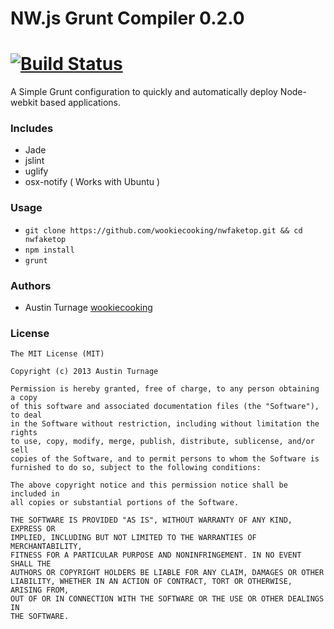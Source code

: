 # NW.js Grunt Compiler 0.2.0

# [![Build Status][travis-image]][travis-url]

A Simple Grunt configuration to quickly and automatically deploy Node-webkit based applications.

### Includes
* Jade
* jslint
* uglify
* osx-notify ( Works with Ubuntu )


### Usage
* ```git clone https://github.com/wookiecooking/nwfaketop.git && cd nwfaketop```
* ```npm install```
* ```grunt```

### Authors
* Austin Turnage [wookiecooking](https://github.com/wookiecooking)

### License

```
The MIT License (MIT)

Copyright (c) 2013 Austin Turnage

Permission is hereby granted, free of charge, to any person obtaining a copy
of this software and associated documentation files (the "Software"), to deal
in the Software without restriction, including without limitation the rights
to use, copy, modify, merge, publish, distribute, sublicense, and/or sell
copies of the Software, and to permit persons to whom the Software is
furnished to do so, subject to the following conditions:

The above copyright notice and this permission notice shall be included in
all copies or substantial portions of the Software.

THE SOFTWARE IS PROVIDED "AS IS", WITHOUT WARRANTY OF ANY KIND, EXPRESS OR
IMPLIED, INCLUDING BUT NOT LIMITED TO THE WARRANTIES OF MERCHANTABILITY,
FITNESS FOR A PARTICULAR PURPOSE AND NONINFRINGEMENT. IN NO EVENT SHALL THE
AUTHORS OR COPYRIGHT HOLDERS BE LIABLE FOR ANY CLAIM, DAMAGES OR OTHER
LIABILITY, WHETHER IN AN ACTION OF CONTRACT, TORT OR OTHERWISE, ARISING FROM,
OUT OF OR IN CONNECTION WITH THE SOFTWARE OR THE USE OR OTHER DEALINGS IN
THE SOFTWARE.

```


[travis-image]: https://travis-ci.org/wookiecooking/nwfaketop.svg?branch=master
[travis-url]: https://travis-ci.org/wookiecooking/nwfaketop

